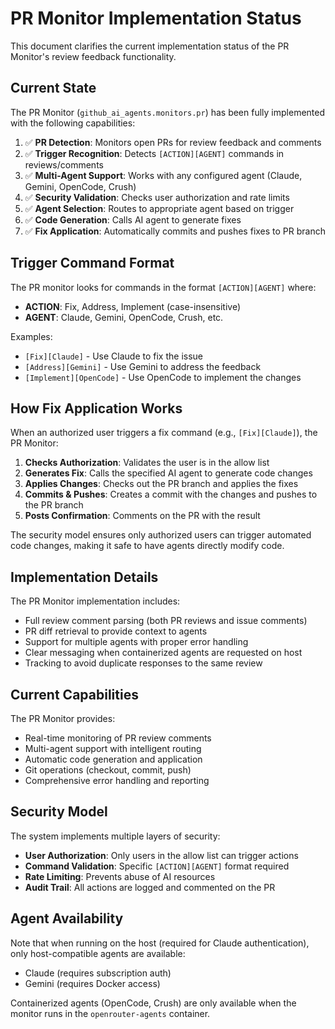 # PR Monitor Implementation Status

This document clarifies the current implementation status of the PR Monitor's review feedback functionality.

## Current State

The PR Monitor (`github_ai_agents.monitors.pr`) has been fully implemented with the following capabilities:

1. ✅ **PR Detection**: Monitors open PRs for review feedback and comments
2. ✅ **Trigger Recognition**: Detects `[ACTION][AGENT]` commands in reviews/comments
3. ✅ **Multi-Agent Support**: Works with any configured agent (Claude, Gemini, OpenCode, Crush)
4. ✅ **Security Validation**: Checks user authorization and rate limits
5. ✅ **Agent Selection**: Routes to appropriate agent based on trigger
6. ✅ **Code Generation**: Calls AI agent to generate fixes
7. ✅ **Fix Application**: Automatically commits and pushes fixes to PR branch

## Trigger Command Format

The PR monitor looks for commands in the format `[ACTION][AGENT]` where:

- **ACTION**: Fix, Address, Implement (case-insensitive)
- **AGENT**: Claude, Gemini, OpenCode, Crush, etc.

Examples:
- `[Fix][Claude]` - Use Claude to fix the issue
- `[Address][Gemini]` - Use Gemini to address the feedback
- `[Implement][OpenCode]` - Use OpenCode to implement the changes

## How Fix Application Works

When an authorized user triggers a fix command (e.g., `[Fix][Claude]`), the PR Monitor:

1. **Checks Authorization**: Validates the user is in the allow list
2. **Generates Fix**: Calls the specified AI agent to generate code changes
3. **Applies Changes**: Checks out the PR branch and applies the fixes
4. **Commits & Pushes**: Creates a commit with the changes and pushes to the PR branch
5. **Posts Confirmation**: Comments on the PR with the result

The security model ensures only authorized users can trigger automated code changes, making it safe to have agents directly modify code.

## Implementation Details

The PR Monitor implementation includes:

- Full review comment parsing (both PR reviews and issue comments)
- PR diff retrieval to provide context to agents
- Support for multiple agents with proper error handling
- Clear messaging when containerized agents are requested on host
- Tracking to avoid duplicate responses to the same review

## Current Capabilities

The PR Monitor provides:
- Real-time monitoring of PR review comments
- Multi-agent support with intelligent routing
- Automatic code generation and application
- Git operations (checkout, commit, push)
- Comprehensive error handling and reporting

## Security Model

The system implements multiple layers of security:
- **User Authorization**: Only users in the allow list can trigger actions
- **Command Validation**: Specific `[ACTION][AGENT]` format required
- **Rate Limiting**: Prevents abuse of AI resources
- **Audit Trail**: All actions are logged and commented on the PR

## Agent Availability

Note that when running on the host (required for Claude authentication), only host-compatible agents are available:
- Claude (requires subscription auth)
- Gemini (requires Docker access)

Containerized agents (OpenCode, Crush) are only available when the monitor runs in the `openrouter-agents` container.
